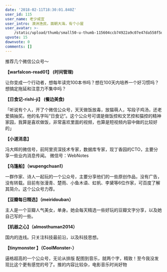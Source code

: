 ```yaml
---
date: '2018-02-11T18:30:01.840Z'
user_id: 115
user_name: 老少咸宜
user_intro: 澳洲渔民，面朝大海，有个小屋
user_avatar: >-
    /static/upload/thumb/small50-u-thumb-115604ccb74922a9c07e47da558f5d27217ee256607.png
upvote: 15
downvote: 0
comments: []
---
```


推荐几个微信公众号～

  

**【warfalcon-read01】 (时间管理)**

让你变成一个行动者，想每年读完100本书吗？想在100天内培养一个好习惯吗？想搞定拖延和注意力不集中吗？

  

**【日食记-rishi-ji】 (餐边美食)**

「听说有个人，开了个微信公众号，天天做饭放毒，放猫萌人，写段子鸡汤，还老爱搞抽奖。他的名字叫“日食记”。这个公众号可谓是做饭控和文艺控和猫控的精神家园，我算是喜欢做饭，非常喜欢里面的视频，也算是短视频内容中做的比较好的」

  

**【小道消息】**

冯大辉的微信号，前阿里资深技术专家，数据库专家，现丁香园的CTO，主要分享一些业内消息传闻。 微信号：WebNotes

  

**【乌篷船】（wupengchuan1）**

一群作家、诗人一起玩的一个公众号，主要分享他们的一些原创作品，没有广告，没有转载。目前有张漫青、楚雨、小鱼木语、虹帆、李黛等6位作家，可百度了解其简介。这个公众号力荐。

  

**【豆瓣每日精选】（meiridouban）**

主人是一个豆瓣人气美女，单身。她会每天精选一些好玩的豆瓣文字分享，以及她自己写的一些。

  

**【机器之心】（almosthuman2014）**

国内的连线。只关注科技最前沿，以及科技思想。

  

**【tinymonster 】（CoolMonster-）**

逼格超高的一个公众号，无论从排版 配图到音乐，就两个字，精致！至今我没发现比这个更有感觉的号了。推的内容比较杂，电影音乐时尚好物
